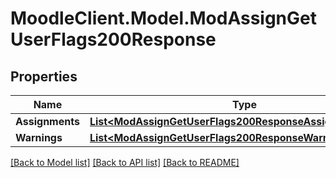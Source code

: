 # MoodleClient.Model.ModAssignGetUserFlags200Response

## Properties

Name | Type | Description | Notes
------------ | ------------- | ------------- | -------------
**Assignments** | [**List&lt;ModAssignGetUserFlags200ResponseAssignmentsInner&gt;**](ModAssignGetUserFlags200ResponseAssignmentsInner.md) |  | 
**Warnings** | [**List&lt;ModAssignGetUserFlags200ResponseWarningsInner&gt;**](ModAssignGetUserFlags200ResponseWarningsInner.md) |  | [optional] 

[[Back to Model list]](../README.md#documentation-for-models) [[Back to API list]](../README.md#documentation-for-api-endpoints) [[Back to README]](../README.md)

